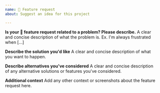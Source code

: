 ```yaml
---
name: 🚀 Feature request
about: Suggest an idea for this project

---
```


**Is your 🚀 feature request related to a problem? Please describe.** 
A clear and concise description of what the problem is. Ex. I'm always frustrated when [...]

**Describe the solution you'd like**
A clear and concise description of what you want to happen.

**Describe alternatives you've considered**
A clear and concise description of any alternative solutions or features you've considered.

**Additional context**
Add any other context or screenshots about the feature request here.
